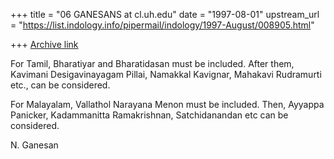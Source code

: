 +++
title = "06 GANESANS at cl.uh.edu"
date = "1997-08-01"
upstream_url = "https://list.indology.info/pipermail/indology/1997-August/008905.html"

+++
[Archive link](https://list.indology.info/pipermail/indology/1997-August/008905.html)


For Tamil, Bharatiyar and Bharatidasan must be included.
After them, Kavimani Desigavinayagam Pillai, Namakkal Kavignar,
Mahakavi Rudramurti etc., can be considered.

For Malayalam, Vallathol Narayana Menon must be included.
Then, Ayyappa Panicker, Kadammanitta Ramakrishnan, Satchidanandan etc
can be considered.

N. Ganesan






